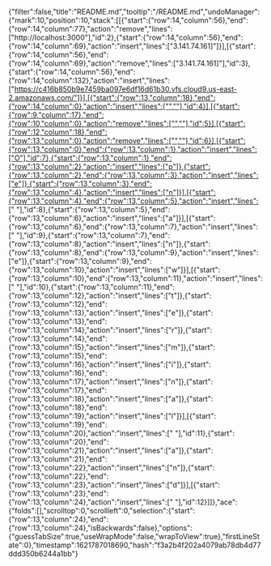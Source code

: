 {"filter":false,"title":"README.md","tooltip":"/README.md","undoManager":{"mark":10,"position":10,"stack":[[{"start":{"row":14,"column":56},"end":{"row":14,"column":77},"action":"remove","lines":["http://localhost:3000"],"id":2},{"start":{"row":14,"column":56},"end":{"row":14,"column":69},"action":"insert","lines":["3.141.74.161]"]}],[{"start":{"row":14,"column":56},"end":{"row":14,"column":69},"action":"remove","lines":["3.141.74.161]"],"id":3},{"start":{"row":14,"column":56},"end":{"row":14,"column":132},"action":"insert","lines":["https://c416b850b9e7459ba097e6df16d61b30.vfs.cloud9.us-east-2.amazonaws.com/"]}],[{"start":{"row":13,"column":18},"end":{"row":14,"column":0},"action":"insert","lines":["",""],"id":4}],[{"start":{"row":9,"column":17},"end":{"row":10,"column":0},"action":"remove","lines":["",""],"id":5}],[{"start":{"row":12,"column":18},"end":{"row":13,"column":0},"action":"remove","lines":["",""],"id":6}],[{"start":{"row":13,"column":0},"end":{"row":13,"column":1},"action":"insert","lines":["O"],"id":7},{"start":{"row":13,"column":1},"end":{"row":13,"column":2},"action":"insert","lines":["p"]},{"start":{"row":13,"column":2},"end":{"row":13,"column":3},"action":"insert","lines":["e"]},{"start":{"row":13,"column":3},"end":{"row":13,"column":4},"action":"insert","lines":["n"]}],[{"start":{"row":13,"column":4},"end":{"row":13,"column":5},"action":"insert","lines":[" "],"id":8},{"start":{"row":13,"column":5},"end":{"row":13,"column":6},"action":"insert","lines":["a"]}],[{"start":{"row":13,"column":6},"end":{"row":13,"column":7},"action":"insert","lines":[" "],"id":9},{"start":{"row":13,"column":7},"end":{"row":13,"column":8},"action":"insert","lines":["n"]},{"start":{"row":13,"column":8},"end":{"row":13,"column":9},"action":"insert","lines":["e"]},{"start":{"row":13,"column":9},"end":{"row":13,"column":10},"action":"insert","lines":["w"]}],[{"start":{"row":13,"column":10},"end":{"row":13,"column":11},"action":"insert","lines":[" "],"id":10},{"start":{"row":13,"column":11},"end":{"row":13,"column":12},"action":"insert","lines":["t"]},{"start":{"row":13,"column":12},"end":{"row":13,"column":13},"action":"insert","lines":["e"]},{"start":{"row":13,"column":13},"end":{"row":13,"column":14},"action":"insert","lines":["r"]},{"start":{"row":13,"column":14},"end":{"row":13,"column":15},"action":"insert","lines":["m"]},{"start":{"row":13,"column":15},"end":{"row":13,"column":16},"action":"insert","lines":["i"]},{"start":{"row":13,"column":16},"end":{"row":13,"column":17},"action":"insert","lines":["n"]},{"start":{"row":13,"column":17},"end":{"row":13,"column":18},"action":"insert","lines":["a"]},{"start":{"row":13,"column":18},"end":{"row":13,"column":19},"action":"insert","lines":["l"]}],[{"start":{"row":13,"column":19},"end":{"row":13,"column":20},"action":"insert","lines":[" "],"id":11},{"start":{"row":13,"column":20},"end":{"row":13,"column":21},"action":"insert","lines":["a"]},{"start":{"row":13,"column":21},"end":{"row":13,"column":22},"action":"insert","lines":["n"]},{"start":{"row":13,"column":22},"end":{"row":13,"column":23},"action":"insert","lines":["d"]}],[{"start":{"row":13,"column":23},"end":{"row":13,"column":24},"action":"insert","lines":[" "],"id":12}]]},"ace":{"folds":[],"scrolltop":0,"scrollleft":0,"selection":{"start":{"row":13,"column":24},"end":{"row":13,"column":24},"isBackwards":false},"options":{"guessTabSize":true,"useWrapMode":false,"wrapToView":true},"firstLineState":0},"timestamp":1621787018690,"hash":"f3a2b4f202a4079ab78db4d77ddd350b6244a1bb"}